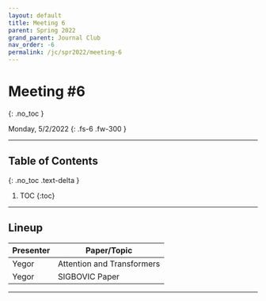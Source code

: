 ```yaml
---
layout: default
title: Meeting 6
parent: Spring 2022
grand_parent: Journal Club
nav_order: -6
permalink: /jc/spr2022/meeting-6
---
```


# Meeting #6
{: .no_toc }

Monday, 5/2/2022
{: .fs-6 .fw-300 }

---

## Table of Contents
{: .no_toc .text-delta }

1. TOC
{:toc}

---


## Lineup

| Presenter | Paper/Topic |
| --- | --- |
| Yegor | Attention and Transformers |
| Yegor | SIGBOVIC Paper |

---


